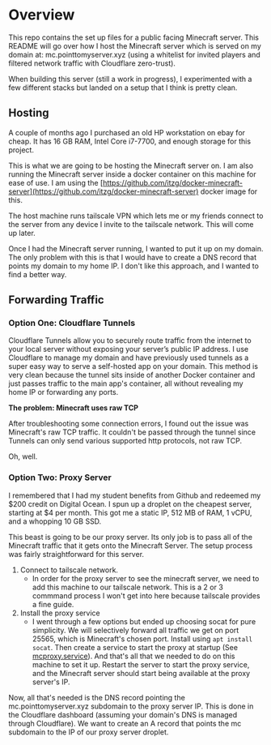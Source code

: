 # Overview
This repo contains the set up files for a public facing Minecraft server. This README will go over how I host the Minecraft server which is served on my domain at: mc.pointtomyserver.xyz (using a whitelist for invited players and filtered network traffic with Cloudflare zero-trust).

When building this server (still a work in progress), I experimented with a few different stacks but landed on a setup that I think is pretty clean.

## Hosting
A couple of months ago I purchased an old HP workstation on ebay for cheap. It has 16 GB RAM, Intel Core i7-7700, and enough storage for this project.

This is what we are going to be hosting the Minecraft server on. I am also running the Minecraft server inside a docker container on this machine for ease of use. I am using the [https://github.com/itzg/docker-minecraft-server](https://github.com/itzg/docker-minecraft-server) docker image for this.

The host machine runs tailscale VPN which lets me or my friends connect to the server from any device I invite to the tailscale network. This will come up later.

Once I had the Minecraft server running, I wanted to put it up on my domain. The only problem with this is that I would have to create a DNS record that points my domain to my home IP. I don't like this approach, and I wanted to find a better way.

## Forwarding Traffic

### Option One: Cloudflare Tunnels
Cloudflare Tunnels allow you to securely route traffic from the internet to your local server without exposing your server’s public IP address. I use Cloudflare to manage my domain and have previously used tunnels as a super easy way to serve a self-hosted app on your domain. This method is very clean because the tunnel sits inside of another Docker container and just passes traffic to the main app's container, all without revealing my home IP or forwarding any ports.

**The problem: Minecraft uses raw TCP**  

After troubleshooting some connection errors, I found out the issue was Minecraft's raw TCP traffic. It couldn't be passed through the tunnel since Tunnels can only send various supported http protocols, not raw TCP.

Oh, well.

### Option Two: Proxy Server
I remembered that I had my student benefits from Github and redeemed my $200 credit on Digital Ocean. I spun up a droplet on the cheapest server, starting at $4 per month. This got me a static IP, 512 MB of RAM, 1 vCPU, and a whopping 10 GB SSD.

This beast is going to be our proxy server. Its only job is to pass all of the Minecraft traffic that it gets onto the Minecraft Server. The setup process was fairly straightforward for this server.

1. Connect to tailscale network.
    - In order for the proxy server to see the minecraft server, we need to add this machine to our tailscale network. This is a 2 or 3 commmand process I won't get into here because tailscale provides a fine guide.
2. Install the proxy service
    - I went through a few options but ended up choosing socat for pure simplicity. We will selectively forward all traffic we get on port 25565, which is Minecraft's chosen port. Install using `apt install socat`. Then create a service to start the proxy at startup (See [mcproxy.service](mcproxy.service)). And that's all that we needed to do on this machine to set it up. Restart the server to start the proxy service, and the Minecraft server should start being available at the proxy server's IP.

Now, all that's needed is the DNS record pointing the mc.pointtomyserver.xyz subdomain to the proxy server IP. This is done in the Cloudflare dashboard (assuming your domain's DNS is managed through Cloudflare). We want to create an A record that points the mc subdomain to the IP of our proxy server droplet.